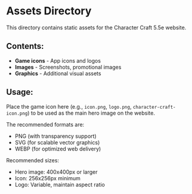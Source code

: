 # Assets Directory

This directory contains static assets for the Character Craft 5.5e website.

## Contents:
- **Game icons** - App icons and logos
- **Images** - Screenshots, promotional images
- **Graphics** - Additional visual assets

## Usage:
Place the game icon here (e.g., `icon.png`, `logo.png`, `character-craft-icon.png`) to be used as the main hero image on the website.

The recommended formats are:
- PNG (with transparency support)
- SVG (for scalable vector graphics)
- WEBP (for optimized web delivery)

Recommended sizes:
- Hero image: 400x400px or larger
- Icon: 256x256px minimum
- Logo: Variable, maintain aspect ratio